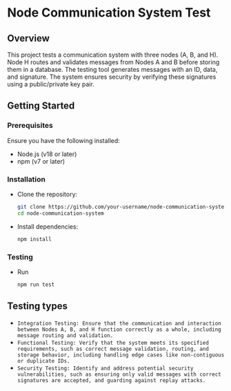 # Node Communication System Test

## Overview

This project tests a communication system with three nodes (A, B, and H). Node H routes and validates messages from Nodes A and B before storing them in a database. The testing tool generates messages with an ID, data, and signature. The system ensures security by verifying these signatures using a public/private key pair.

## Getting Started

### Prerequisites

Ensure you have the following installed:

- Node.js (v18 or later)
- npm (v7 or later)

### Installation

- Clone the repository:
    ```bash
    git clone https://github.com/your-username/node-communication-system.git
    cd node-communication-system
    ```
- Install dependencies:
    ```bash
    npm install
    ```
### Testing

- Run

    ```bash
    npm run test
    ```

## Testing types

- `Integration Testing: Ensure that the communication and interaction between Nodes A, B, and H function correctly as a whole, including message routing and validation.`
- `Functional Testing: Verify that the system meets its specified requirements, such as correct message validation, routing, and storage behavior, including handling edge cases like non-contiguous or duplicate IDs.`
- `Security Testing: Identify and address potential security vulnerabilities, such as ensuring only valid messages with correct signatures are accepted, and guarding against replay attacks.`



